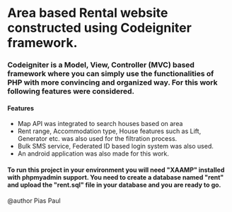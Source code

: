 # Area based Rental website constructed using Codeigniter framework.

### Codeigniter is a Model, View, Controller (MVC) based framework where you can simply use the functionalities of PHP with more convincing and organized way. For this work following features were considered.

#### Features

- Map API was integrated to search houses based on area
- Rent range, Accommodation type, House features such as Lift, Generator etc. was also used for the filtration process.
- Bulk SMS service, Federated ID based login system was also used.
- An android application was also made for this work. 

#### To run this project in your environment you will need "XAAMP" installed with phpmyadmin support. You need to create a database named "rent" and upload the "rent.sql" file in your database and you are ready to go. 

@author Pias Paul
